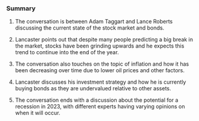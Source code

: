 ### Summary

1. The conversation is between Adam Taggart and Lance Roberts discussing
the current state of the stock market and bonds.

2. Lancaster points out that despite many people predicting a big break in
the market, stocks have been grinding upwards and he expects this trend to
continue into the end of the year.

3. The conversation also touches on the topic of inflation and how it has
been decreasing over time due to lower oil prices and other factors.

4. Lancaster discusses his investment strategy and how he is currently buying
bonds as they are undervalued relative to other assets.

5. The conversation ends with a discussion about the potential for a recession
in 2023, with different experts having varying opinions on when it will occur.
